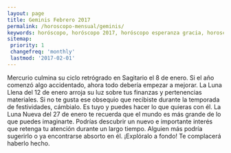 ```yaml
---
layout: page
title: Geminis Febrero 2017 
permalink: /horoscopo-mensual/geminis/
keywords: horóscopo, horóscopo 2017, horóscopo esperanza gracia, horoscop, horóscopos gratis, horoscopo geminis, horoscopo geminis 2017, Tarot, Astrologia, Zodíaco, geminis, horoscopo gratis, horoscopo del mes 
sitemap:
 priority: 1
 changefreq: 'monthly'
 lastmod: '2017-02-01'
---
```


 Mercurio culmina su ciclo retrógrado en Sagitario el 8 de enero. Si el año comenzó algo accidentado, ahora todo debería empezar a mejorar. La Luna Llena del 12 de enero arroja su luz sobre tus finanzas y pertenencias materiales. Si no te gusta ese obsequio que recibiste durante la temporada de festividades, cámbialo. Es tuyo y puedes hacer lo que quieras con él. La Luna Nueva del 27 de enero te recuerda que el mundo es más grande de lo que puedes imaginarte. Podrías descubrir un nuevo e importante interés que retenga tu atención durante un largo tiempo. Alguien más podría sugerirlo o ya encontrarse absorto en él. ¡Explóralo a fondo! Te complacerá haberlo hecho.
